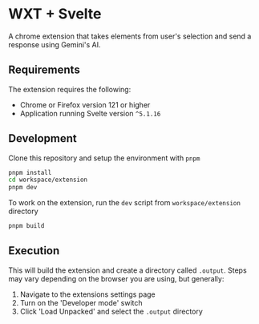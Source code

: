 # WXT + Svelte

A chrome extension that takes elements from user's selection and send a response using Gemini's AI.

## Requirements

The extension requires the following:

- Chrome or Firefox version 121 or higher
- Application running Svelte version `^5.1.16`

## Development

Clone this repository and setup the environment with `pnpm`

```sh
pnpm install
cd workspace/extension
pnpm dev
```

To work on the extension, run the `dev` script from `workspace/extension` directory

```sh
pnpm build
```

## Execution

This will build the extension and create a directory called `.output`. Steps may vary depending on the browser you are using, but generally:

1. Navigate to the extensions settings page
2. Turn on the 'Developer mode' switch
3. Click 'Load Unpacked' and select the `.output` directory

